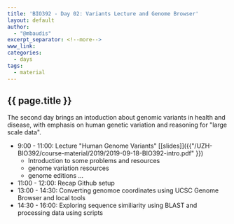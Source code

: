 ```yaml
---
title: 'BIO392 - Day 02: Variants Lecture and Genome Browser'
layout: default
author:
  - "@mbaudis"
excerpt_separator: <!--more-->
www_link:
categories:
  - days
tags:
  - material
---
```


## {{ page.title }}

The second day brings an intoduction about genomic variants in health and disease, with
emphasis on human genetic variation and reasoning for "large scale data".

<!--more-->

* 9:00 - 11:00: Lecture "Human Genome Variants" [[slides]]({{"/UZH-BIO392/course-material/2019/2019-09-18-BIO392-intro.pdf" }})
    - Introduction to some problems and resources
    - genome variation resources
    - genome editions ...
* 11:00 - 12:00: Recap Github setup
* 13:00 - 14:30: Converting genomoe coordinates using UCSC Genome Browser and local tools
* 14:30 - 16:00: Exploring sequence similiarity using BLAST and processing data using scripts


